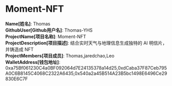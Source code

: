 # Moment-NFT

**Name[姓名]**: Thomas  
**GithubUser[Github用户名]**: Thomas-YHS  
**ProjectName[项目名称]**: Moment-NFT  
**ProjectDescription[项目描述]**: 结合实时天气与地理信息生成独特的 AI 明信片，并铸造成 NFT  
**ProjectMembers[项目成员]**: Thomas,jaredchao,Leo  
**WalletAddress[钱包地址]**: 0xa75Bf061230C4a0BF092064d7E24135378a14d25,0xdCaba37F87Ceb795A0C6B8145C4068C2322A6435,0x540a2a45B514A23B5bc1498E6496Ce29830E6C7F